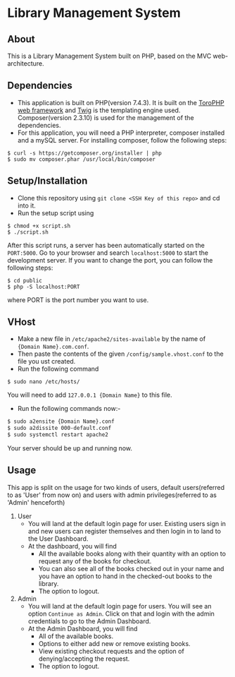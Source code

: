 # Library Management System

## About
This is a Library Management System built on PHP, based on the MVC web-architecture.

## Dependencies
* This application is built on PHP(version 7.4.3). It is built on the [ToroPHP web framework](https://github.com/anandkunal/ToroPHP) and [Twig](https://twig.symfony.com/) is the templating engine used. Composer(version 2.3.10) is used for the management of the dependencies.
* For this application, you will need a PHP interpreter, composer installed and a mySQL server.
For installing composer, follow the following steps:
```
$ curl -s https://getcomposer.org/installer | php
$ sudo mv composer.phar /usr/local/bin/composer
```

## Setup/Installation
* Clone this repository using `git clone <SSH Key of this repo>` and cd into it.
* Run the setup script using 
```
$ chmod +x script.sh
$ ./script.sh
```
After this script runs, a server has been automatically started on the `PORT:5000`. Go to your browser and search `localhost:5000` to start the development server.
If you want to change the port, you can follow the following steps:
```
$ cd public
$ php -S localhost:PORT
``` 
where PORT is the port number you want to use.

## VHost
* Make a new file in `/etc/apache2/sites-available` by the name of `{Domain Name}.com.conf`.
* Then paste the contents of the given `/config/sample.vhost.conf` to the file you ust created.
* Run the following command
```
$ sudo nano /etc/hosts/
```
You will need to add `127.0.0.1 {Domain Name}` to this file.
* Run the following commands now:-
```Bash
$ sudo a2ensite {Domain Name}.conf
$ sudo a2dissite 000-default.conf
$ sudo systemctl restart apache2
```
Your server should be up and running now.

## Usage
This app is split on the usage for two kinds of users, default users(referred to as 'User' from now on) and users with admin privileges(referred to as 'Admin' henceforth)
1. User
    - You will land at the default login page for user. Existing users sign in and new users can register themselves and then login in to land to the User Dashboard.
    - At the dashboard, you will find
        - All the available books along with their quantity with an option to request any of the books for checkout.
        - You can also see all of the books checked out in your name and you have an option to hand in the checked-out books to the library.
        - The option to logout.
2. Admin
    - You will land at the default login page for users. You will see an option `Continue as Admin`. Click on that and login with the admin credentials to go to the Admin Dashboard.
    - At the Admin Dashboard, you will find
        - All of the available books.
        - Options to either add new or remove existing books.
        - View existing checkout requests and the option of denying/accepting the request.
        - The option to logout.
